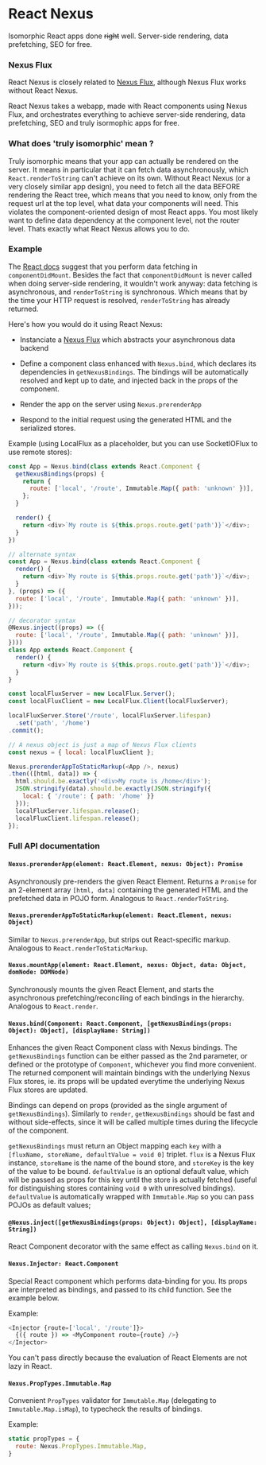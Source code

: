 React Nexus
===========

Isomorphic React apps done ~~right~~ well. Server-side rendering, data prefetching, SEO for free.

### Nexus Flux

React Nexus is closely related to [Nexus Flux](https://github.com/elierotenberg/nexus-flux), although Nexus Flux works without React Nexus.

React Nexus takes a webapp, made with React components using Nexus Flux, and orchestrates everything to achieve server-side rendering, data prefetching, SEO and truly isormophic apps for free.

### What does 'truly isomorphic' mean ?

Truly isomorphic means that your app can actually be rendered on the server. It means in particular that it can fetch data asynchronously, which `React.renderToString` can't achieve on its own. Without React Nexus (or a very closely similar app design), you need to fetch all the data BEFORE rendering the React tree, which means that you need to know, only from the request url at the top level, what data your components will need. This violates the component-oriented design of most React apps. You most likely want to define data dependency at the component level, not the router level. Thats exactly what React Nexus allows you to do.

### Example

The [React docs](http://facebook.github.io/react/tips/initial-ajax.html) suggest that you perform data fetching in `componentDidMount`. Besides the fact that `componentDidMount` is never called when doing server-side rendering, it wouldn't work anyway: data fetching is asynchronous, and `renderToString` is synchronous. Which means that by the time your HTTP request is resolved, `renderToString` has already returned.

Here's how you would do it using React Nexus:

- Instanciate a [Nexus Flux](https://github.com/elierotenberg/nexus-flux) which abstracts your asynchronous data backend

- Define a component class enhanced with `Nexus.bind`, which declares its dependencies in `getNexusBindings`. The bindings will be automatically resolved and kept up to date, and injected back in the props of the component.

- Render the app on the server using `Nexus.prerenderApp`

- Respond to the initial request using the generated HTML and the serialized stores.


Example (using LocalFlux as a placeholder, but you can use SocketIOFlux to use remote stores):

```js
const App = Nexus.bind(class extends React.Component {
  getNexusBindings(props) {
    return {
      route: ['local', '/route', Immutable.Map({ path: 'unknown' })],
    };
  }

  render() {
    return <div>`My route is ${this.props.route.get('path')}`</div>;
  }
})

// alternate syntax
const App = Nexus.bind(class extends React.Component {
  render() {
    return <div>`My route is ${this.props.route.get('path')}`</div>;
  }
}, (props) => ({
  route: ['local', '/route', Immutable.Map({ path: 'unknown' })],
}));

// decorator syntax
@Nexus.inject((props) => ({
  route: ['local', '/route', Immutable.Map({ path: 'unknown' })],
})))
class App extends React.Component {
  render() {
    return <div>`My route is ${this.props.route.get('path')}`</div>;
  }
}

const localFluxServer = new LocalFlux.Server();
const localFluxClient = new LocalFlux.Client(localFluxServer);

localFluxServer.Store('/route', localFluxServer.lifespan)
  .set('path', '/home')
.commit();

// A nexus object is just a map of Nexus Flux clients
const nexus = { local: localFluxClient };

Nexus.prerenderAppToStaticMarkup(<App />, nexus)
.then(([html, data]) => {
  html.should.be.exactly('<div>My route is /home</div>');
  JSON.stringify(data).should.be.exactly(JSON.stringify({
    local: { '/route': { path: '/home' }}
  }));
  localFluxServer.lifespan.release();
  localFluxClient.lifespan.release();
});
```

### Full API documentation

#### `Nexus.prerenderApp(element: React.Element, nexus: Object): Promise`

Asynchronously pre-renders the given React Element. Returns a `Promise` for an 2-element array `[html, data]` containing the generated HTML and the prefetched data in POJO form.
Analogous to `React.renderToString`.

#### `Nexus.prerenderAppToStaticMarkup(element: React.Element, nexus: Object)`

Similar to `Nexus.prerenderApp`, but strips out React-specific markup. Analogous to `React.renderToStaticMarkup`.

#### `Nexus.mountApp(element: React.Element, nexus: Object, data: Object, domNode: DOMNode)`

Synchronously mounts the given React Element, and starts the asynchronous prefetching/reconciling of each bindings in the hierarchy.
Analogous to `React.render`.

#### `Nexus.bind(Component: React.Component, [getNexusBindings(props: Object): Object], [displayName: String])`

Enhances the given React Component class with Nexus bindings. The `getNexusBindings` function can be either passed as the 2nd parameter, or defined or the prototype of `Component`, whichever you find more convenient. The returned component will maintain bindings with the underlying Nexus Flux stores, ie. its props will be updated everytime the underlying Nexus Flux stores are updated.

Bindings can depend on props (provided as the single argument of `getNexusBindings`). Similarly to `render`, `getNexusBindings` should be fast and without side-effects, since it will be called multiple times during the lifecycle of the component.

`getNexusBindings` must return an Object mapping each `key` with a `[fluxName, storeName, defaultValue = void 0]` triplet. `flux` is a Nexus Flux instance, `storeName` is the name of the bound store, and `storeKey` is the key of the value to be bound. `defaultValue` is an optional default value, which will be passed as props for this key until the store is actually fetched (useful for distinguishing stores containing `void 0` with unresolved bindings). `defaultValue` is automatically wrapped with `Immutable.Map` so you can pass POJOs as default values;

#### `@Nexus.inject([getNexusBindings(props: Object): Object], [displayName: String])`

React Component decorator with the same effect as calling `Nexus.bind` on it.

#### `Nexus.Injector: React.Component`

Special React component which performs data-binding for you. Its props are interpreted as bindings, and passed to its child function. See the example below.

Example:
```js
<Injector {route=['local', '/route']}>
  {({ route }) => <MyComponent route={route} />}
</Injector>
```

You can't pass <MyComponent> directly because the evaluation of React Elements are not lazy in React.

#### `Nexus.PropTypes.Immutable.Map`

Convenient `PropTypes` validator for `Immutable.Map` (delegating to `Immutable.Map.isMap`), to typecheck the results of bindings.

Example:
```js
static propTypes = {
  route: Nexus.PropTypes.Immutable.Map,
}
```
